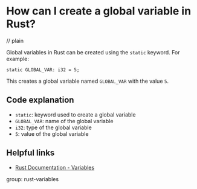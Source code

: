 # How can I create a global variable in Rust?
// plain

Global variables in Rust can be created using the `static` keyword. For example:
```
static GLOBAL_VAR: i32 = 5;
```
This creates a global variable named `GLOBAL_VAR` with the value `5`.

## Code explanation

- `static`: keyword used to create a global variable
- `GLOBAL_VAR`: name of the global variable
- `i32`: type of the global variable
- `5`: value of the global variable

## Helpful links
- [Rust Documentation - Variables](https://doc.rust-lang.org/book/ch03-01-variables-and-mutability.html#variables)

group: rust-variables